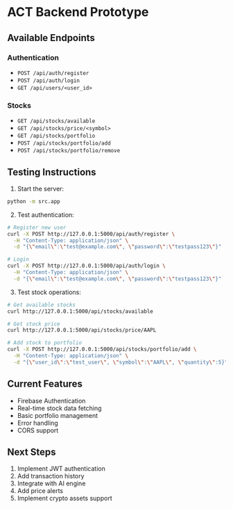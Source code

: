 # ACT Backend Prototype

## Available Endpoints

### Authentication
- `POST /api/auth/register`
- `POST /api/auth/login`
- `GET /api/users/<user_id>`

### Stocks
- `GET /api/stocks/available`
- `GET /api/stocks/price/<symbol>`
- `GET /api/stocks/portfolio`
- `POST /api/stocks/portfolio/add`
- `POST /api/stocks/portfolio/remove`

## Testing Instructions

1. Start the server:
```bash
python -m src.app
```

2. Test authentication:
```bash
# Register new user
curl -X POST http://127.0.0.1:5000/api/auth/register \
  -H "Content-Type: application/json" \
  -d "{\"email\":\"test@example.com\", \"password\":\"testpass123\"}"

# Login
curl -X POST http://127.0.0.1:5000/api/auth/login \
  -H "Content-Type: application/json" \
  -d "{\"email\":\"test@example.com\", \"password\":\"testpass123\"}"
```

3. Test stock operations:
```bash
# Get available stocks
curl http://127.0.0.1:5000/api/stocks/available

# Get stock price
curl http://127.0.0.1:5000/api/stocks/price/AAPL

# Add stock to portfolio
curl -X POST http://127.0.0.1:5000/api/stocks/portfolio/add \
  -H "Content-Type: application/json" \
  -d "{\"user_id\":\"test_user\", \"symbol\":\"AAPL\", \"quantity\":5}"
```

## Current Features
- Firebase Authentication
- Real-time stock data fetching
- Basic portfolio management
- Error handling
- CORS support

## Next Steps
1. Implement JWT authentication
2. Add transaction history
3. Integrate with AI engine
4. Add price alerts
5. Implement crypto assets support
